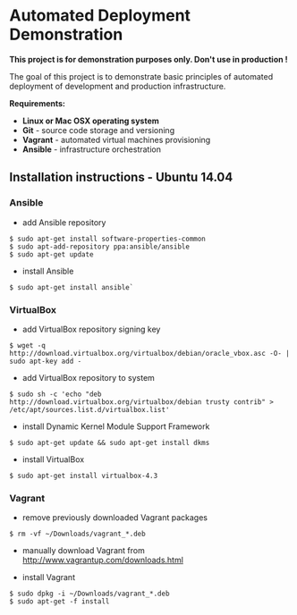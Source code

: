 # Automated Deployment Demonstration

**This project is for demonstration purposes only. Don't use in production !**

The goal of this project is to demonstrate basic principles of automated
deployment of development and production infrastructure.

**Requirements:**  
* **Linux or Mac OSX operating system**
* **Git**     - source code storage and versioning
* **Vagrant** - automated virtual machines provisioning
* **Ansible** - infrastructure orchestration


## Installation instructions - Ubuntu 14.04
### Ansible
* add Ansible repository  
```
$ sudo apt-get install software-properties-common
$ sudo apt-add-repository ppa:ansible/ansible
$ sudo apt-get update
```

* install Ansible  
```
$ sudo apt-get install ansible`
```

### VirtualBox
* add VirtualBox repository signing key  
```
$ wget -q http://download.virtualbox.org/virtualbox/debian/oracle_vbox.asc -O- | sudo apt-key add -
```

* add VirtualBox repository to system  
```
$ sudo sh -c 'echo "deb http://download.virtualbox.org/virtualbox/debian trusty contrib" > /etc/apt/sources.list.d/virtualbox.list'
```

* install Dynamic Kernel Module Support Framework  
```
$ sudo apt-get update && sudo apt-get install dkms
```

* install VirtualBox  
```
$ sudo apt-get install virtualbox-4.3
```

### Vagrant
* remove previously downloaded Vagrant packages  
```
$ rm -vf ~/Downloads/vagrant_*.deb
```

* manually download Vagrant from http://www.vagrantup.com/downloads.html

* install Vagrant  
```
$ sudo dpkg -i ~/Downloads/vagrant_*.deb
$ sudo apt-get -f install
```
